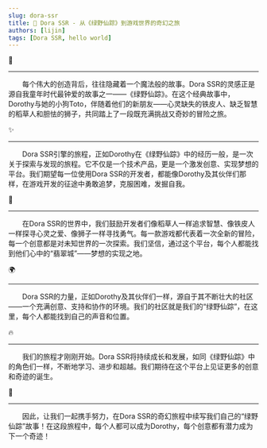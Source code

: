 ```yaml
---
slug: dora-ssr
title: 🌈 Dora SSR - 从《绿野仙踪》到游戏世界的奇幻之旅
authors: [lijin]
tags: [Dora SSR, hello world]
---
```


<p style={{textAlign:"center"}}>🌟</p>

----

&emsp;&emsp;每个伟大的创造背后，往往隐藏着一个魔法般的故事。Dora SSR的灵感正是源自我童年时代最钟爱的故事之一——《绿野仙踪》。在这个经典故事中，Dorothy与她的小狗Toto，伴随着他们的新朋友——心灵缺失的铁皮人、缺乏智慧的稻草人和胆怯的狮子，共同踏上了一段既充满挑战又奇妙的冒险之旅。

<p style={{textAlign:"center"}}>✨</p>

----

&emsp;&emsp;Dora SSR引擎的旅程，正如Dorothy在《绿野仙踪》中的经历一般，是一次关于探索与发现的旅程。它不仅是一个技术产品，更是一个激发创意、实现梦想的平台。我们期望每一位使用Dora SSR的开发者，都能像Dorothy及其伙伴们那样，在游戏开发的征途中勇敢追梦，克服困难，发掘自我。

<p style={{textAlign:"center"}}>🚀</p>

----

&emsp;&emsp;在Dora SSR的世界中，我们鼓励开发者们像稻草人一样追求智慧、像铁皮人一样探寻心灵之爱、像狮子一样寻找勇气。每一款游戏都代表着一次全新的冒险，每一个创意都是对未知世界的一次探索。我们坚信，通过这个平台，每个人都能找到他们心中的“翡翠城”——梦想的实现之地。

<p style={{textAlign:"center"}}>🌍</p>

----

&emsp;&emsp;Dora SSR的力量，正如Dorothy及其伙伴们一样，源自于其不断壮大的社区——一个充满创意、支持和协作的环境。我们的社区就是我们的“绿野仙踪”，在这里，每个人都能找到自己的声音和位置。

<p style={{textAlign:"center"}}>🔥</p>

----

&emsp;&emsp;我们的旅程才刚刚开始。Dora SSR将持续成长和发展，如同《绿野仙踪》中的角色们一样，不断地学习、进步和超越。我们期待在这个平台上见证更多的创意和奇迹的诞生。

<p style={{textAlign:"center"}}>🤝</p>

----

&emsp;&emsp;因此，让我们一起携手努力，在Dora SSR的奇幻旅程中续写我们自己的“绿野仙踪”故事！在这段旅程中，每个人都可以成为Dorothy，每个创意都有潜力成为下一个奇迹！